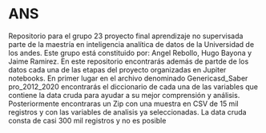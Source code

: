 # ANS
Repositorio para el grupo 23 proyecto final aprendizaje no supervisada parte de la maestría en inteligencia analítica de datos de la Universidad de los andes.
Este grupo está constituido por: Angel Rebollo, Hugo Bayona y Jaime Ramirez.
En este repositorio encontrarás además de partde de los datos cada una de las etapas del proyecto organizadas en Jupiter notebooks.
En primer lugar en el archivo denominado Genericasd_Saber pro_2012_2020 encontrarás el diccionario de cada una de las variables que contiene la data cruda para ayudar a su mejor comprensión y análisis.
Posteriormente encontraras un Zip con una muestra en CSV de 15 mil registros y con las variables de analisis ya seleccionadas. La data cruda consta de casi 300 mil registros y no es posible 
